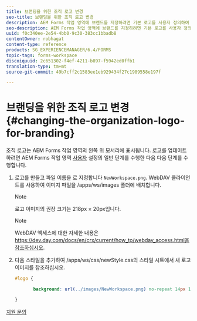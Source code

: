 ```yaml
---
title: 브랜딩을 위한 조직 로고 변경
seo-title: 브랜딩을 위한 조직 로고 변경
description: AEM Forms 작업 영역에 브랜드를 지정하려면 기본 로고를 사용자 정의하여 조직의 로고를 제공합니다.
seo-description: AEM Forms 작업 영역에 브랜드를 지정하려면 기본 로고를 사용자 정의하여 조직의 로고를 제공합니다.
uuid: f0c340ee-2e54-4bb0-9c30-383cc1bbadb8
contentOwner: robhagat
content-type: reference
products: SG_EXPERIENCEMANAGER/6.4/FORMS
topic-tags: forms-workspace
discoiquuid: 2c651302-f4ef-4211-b897-f5942ed0ffb1
translation-type: tm+mt
source-git-commit: 49b7cff2c1583ee1eb929434f27c1989558e197f

---
```



# 브랜딩을 위한 조직 로고 변경 {#changing-the-organization-logo-for-branding}

조직 로고는 AEM Forms 작업 영역의 왼쪽 위 모서리에 표시됩니다. 로고를 업데이트하려면 AEM Forms 작업 영역 [사용자](/help/forms/using/generic-steps-html-workspace-customization.md#generic-steps-for-html-workspace-customization) 설정의 일반 단계를 수행한 다음 다음 단계를 수행합니다.

1. 로고를 만들고 파일 이름을 로 지정합니다 `NewWorkspace.png`. WebDAV 클라이언트를 사용하여 이미지 파일을 /apps/ws/images 폴더에 배치합니다.

   >[!NOTE]
   >
   >로고 이미지의 권장 크기는 218px × 20px입니다.

   >[!NOTE]
   >
   >WebDAV 액세스에 대한 자세한 내용은 https://dev.day.com/docs/en/crx/current/how_to/webdav_access.html을 [참조하십시오](https://docs.adobe.com/docs/en/crx/current/how_to/webdav_access.html).

1. 다음 스타일을 추가하여 /apps/ws/css/newStyle.css의 스타일 시트에서 새 로고 이미지를 참조하십시오.

   ```css
   #logo {
   
          background: url(../images/NewWorkspace.png) no-repeat 14px 11px;
   
   }
   ```

[지원 문의](https://www.adobe.com/account/sign-in.supportportal.html)
